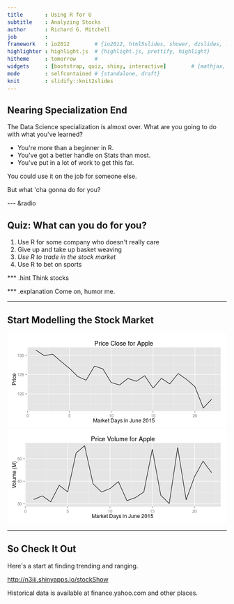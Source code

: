 ```yaml
---
title       : Using R for U
subtitle    : Analyzing Stocks
author      : Richard G. Mitchell
job         : 
framework   : io2012        # {io2012, html5slides, shower, dzslides, ...}
highlighter : highlight.js  # {highlight.js, prettify, highlight}
hitheme     : tomorrow      # 
widgets     : [bootstrap, quiz, shiny, interactive]        # {mathjax, quiz, bootstrap}
mode        : selfcontained # {standalone, draft}
knit        : slidify::knit2slides
---
```


## Nearing Specialization End

The Data Science specialization is almost over.  What are you going to do with what you've learned?

- You're more than a beginner in R.
- You've got a better handle on Stats than most.
- You've put in a lot of work to get this far.


You could use it on the job for someone else.

But what 'cha gonna do for you?

--- &radio
## Quiz: What can you do for you?

1. Use R for some company who doesn't really care
2. Give up and take up basket weaving
3. _Use R to trade in the stock market_
4. Use R to bet on sports

*** .hint
Think stocks

*** .explanation
Come on, humor me.

--- 
## Start Modelling the Stock Market

![plot of chunk unnamed-chunk-1](assets/fig/unnamed-chunk-1-1.png) ![plot of chunk unnamed-chunk-1](assets/fig/unnamed-chunk-1-2.png) 

--- 
## So Check It Out

Here's a start at finding trending and ranging.

http://n3iii.shinyapps.io/stockShow

Historical data is available at finance.yahoo.com and other places.
